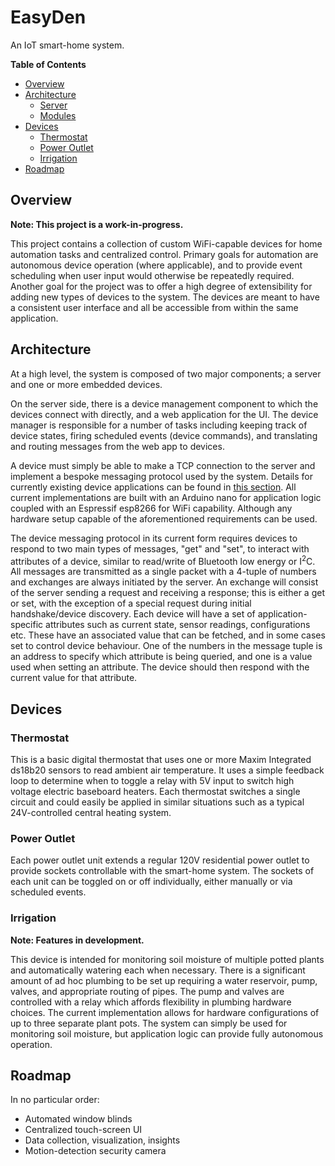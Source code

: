 # EasyDen

An IoT smart-home system.

**Table of Contents**
- [Overview](#overview)
- [Architecture](#architecture)
    - [Server](#server)
    - [Modules](#modules)
- [Devices](#devices)
    - [Thermostat](#thermostat)
    - [Power Outlet](#power-outlet)
    - [Irrigation](#irrigation)
- [Roadmap](#roadmap)


## Overview

**Note: This project is a work-in-progress.**

This project contains a collection of custom WiFi-capable devices for home automation tasks and centralized control.
Primary goals for automation are autonomous device operation (where applicable), and to provide event scheduling when user input would otherwise be repeatedly required.
Another goal for the project was to offer a high degree of extensibility for adding new types of devices to the system. The devices are meant to have a consistent user interface and all be accessible from within the same application.

## Architecture

At a high level, the system is composed of two major components; a server and one or more embedded devices.

On the server side, there is a device management component to which the devices connect with directly, and a web application for the UI.
The device manager is responsible for a number of tasks including keeping track of device states, firing scheduled events (device commands), and translating and routing messages from the web app to devices.

A device must simply be able to make a TCP connection to the server and implement a bespoke messaging protocol used by the system.
Details for currently existing device applications can be found in [this section](#devices). All current implementations are built with an Arduino nano for application logic coupled with an Espressif esp8266 for WiFi capability. Although any hardware setup capable of the aforementioned requirements can be used.  

The device messaging protocol in its current form requires devices to respond to two main types of messages, "get" and "set", to interact with attributes of a device, similar to read/write of Bluetooth low energy or I<sup>2</sup>C. All messages are transmitted as a single packet with a 4-tuple of numbers and exchanges are always initiated by the server. An exchange will consist of the server sending a request and receiving a response; this is either a get or set, with the exception of a special request during initial handshake/device discovery.
Each device will have a set of application-specific attributes such as current state, sensor readings, configurations etc. These have an associated value that can be fetched, and in some cases set to control device behaviour. One of the numbers in the message tuple is an address to specify which attribute is being queried, and one is a value used when setting an attribute. The device should then respond with the current value for that attribute.


## Devices 
### Thermostat
This is a basic digital thermostat that uses one or more Maxim Integrated ds18b20 sensors to read ambient air temperature. It uses a simple feedback loop to determine when to toggle a relay with 5V input to switch high voltage electric baseboard heaters. Each thermostat switches a single circuit and could easily be applied in similar situations such as a typical 24V-controlled central heating system.

### Power Outlet
Each power outlet unit extends a regular 120V residential power outlet to provide sockets controllable with the smart-home system.
The sockets of each unit can be toggled on or off individually, either manually or via scheduled events.

### Irrigation

**Note: Features in development.**

This device is intended for monitoring soil moisture of multiple potted plants and automatically watering each when necessary.
There is a significant amount of ad hoc plumbing to be set up requiring a water reservoir, pump, valves, and appropriate routing of pipes. The pump and valves are controlled with a relay which affords flexibility in plumbing hardware choices. The current implementation allows for hardware configurations of up to three separate plant pots.
The system can simply be used for monitoring soil moisture, but application logic can provide fully autonomous operation.

## Roadmap

In no particular order:

- Automated window blinds
- Centralized touch-screen UI
- Data collection, visualization, insights
- Motion-detection security camera


